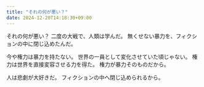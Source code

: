 ```yaml
---
title: "それの何が悪い？"
date: 2024-12-20T14:18:30+09:00
---
```

それの何が悪い？
二度の大戦で、人類は学んだ。
無くせない暴力を、フィクションの中に閉じ込めたんだ。

今や権力は暴力を持たない。
世界の一員として変化させていた頃じゃない。
権力は世界を直接変容させる力を得た。
権力が暴力そのものだから。

人は悲劇が大好きだ。
フィクションの中へ閉じ込められるから。

